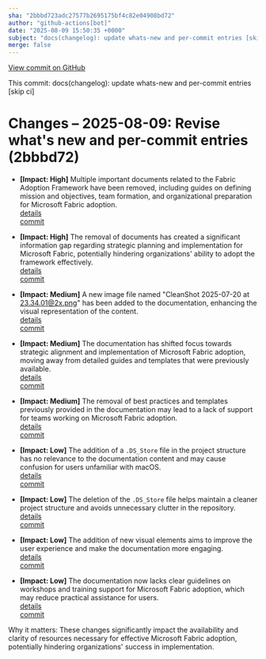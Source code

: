 ```yaml
---
sha: "2bbbd723adc27577b2695175bf4c82e04908bd72"
author: "github-actions[bot]"
date: "2025-08-09 15:50:35 +0000"
subject: "docs(changelog): update whats-new and per-commit entries [skip ci]"
merge: false
---
```


[View commit on GitHub](https://github.com/TheTrustedAdvisor/FabricAdoptionFramework/commit/2bbbd723adc27577b2695175bf4c82e04908bd72)

This commit: docs(changelog): update whats-new and per-commit entries [skip ci]

# Changes – 2025-08-09: Revise what's new and per-commit entries (2bbbd72)

- **[Impact: High]** Multiple important documents related to the Fabric Adoption Framework have been removed, including guides on defining mission and objectives, team formation, and organizational preparation for Microsoft Fabric adoption.  
   [details](/docs/about/changes/2025-07-20-1a084247ade55ad5ab8db4728082376b22d9906b.md)  
   [commit](https://github.com/TheTrustedAdvisor/FabricAdoptionFramework/commit/2bbbd723adc27577b2695175bf4c82e04908bd72)

- **[Impact: High]** The removal of documents has created a significant information gap regarding strategic planning and implementation for Microsoft Fabric, potentially hindering organizations' ability to adopt the framework effectively.  
   [details](/docs/about/changes/2025-07-20-3948fa7bc9ab671af8690e6527e831adebbec1dc.md)  
   [commit](https://github.com/TheTrustedAdvisor/FabricAdoptionFramework/commit/2bbbd723adc27577b2695175bf4c82e04908bd72)

- **[Impact: Medium]** A new image file named "CleanShot 2025-07-20 at 23.34.01@2x.png" has been added to the documentation, enhancing the visual representation of the content.  
   [details](/docs/about/changes/2025-07-20-2a933283b21f46564224ce6736473eb0908e8935.md)  
   [commit](https://github.com/TheTrustedAdvisor/FabricAdoptionFramework/commit/2bbbd723adc27577b2695175bf4c82e04908bd72)

- **[Impact: Medium]** The documentation has shifted focus towards strategic alignment and implementation of Microsoft Fabric adoption, moving away from detailed guides and templates that were previously available.  
   [details](/docs/about/changes/2025-07-20-515ccf515519e7ca70c93c460dbc92a4c0f0f13c.md)  
   [commit](https://github.com/TheTrustedAdvisor/FabricAdoptionFramework/commit/2bbbd723adc27577b2695175bf4c82e04908bd72)

- **[Impact: Medium]** The removal of best practices and templates previously provided in the documentation may lead to a lack of support for teams working on Microsoft Fabric adoption.  
   [details](/docs/about/changes/2025-07-20-99bbd7955c423e1670f1e1e9f3b50a9a79f6860f.md)  
   [commit](https://github.com/TheTrustedAdvisor/FabricAdoptionFramework/commit/2bbbd723adc27577b2695175bf4c82e04908bd72)

- **[Impact: Low]** The addition of a `.DS_Store` file in the project structure has no relevance to the documentation content and may cause confusion for users unfamiliar with macOS.  
   [details](/docs/about/changes/2025-07-20-4c00a7565b68830eb2752b72d106795d18c8fa9f.md)  
   [commit](https://github.com/TheTrustedAdvisor/FabricAdoptionFramework/commit/2bbbd723adc27577b2695175bf4c82e04908bd72)

- **[Impact: Low]** The deletion of the `.DS_Store` file helps maintain a cleaner project structure and avoids unnecessary clutter in the repository.  
   [details](/docs/about/changes/2025-07-20-4dec936fdb51eb08c978644a8ad5177963c5f0c4.md)  
   [commit](https://github.com/TheTrustedAdvisor/FabricAdoptionFramework/commit/2bbbd723adc27577b2695175bf4c82e04908bd72)

- **[Impact: Low]** The addition of new visual elements aims to improve the user experience and make the documentation more engaging.  
   [details](/docs/about/changes/2025-07-20-3a2e8c28bcae51d3232571d23607014db5eb87e4.md)  
   [commit](https://github.com/TheTrustedAdvisor/FabricAdoptionFramework/commit/2bbbd723adc27577b2695175bf4c82e04908bd72)

- **[Impact: Low]** The documentation now lacks clear guidelines on workshops and training support for Microsoft Fabric adoption, which may reduce practical assistance for users.  
   [details](/docs/about/changes/2025-07-20-5cf273af939618c00caf315d6d9d63571d69b8e6.md)  
   [commit](https://github.com/TheTrustedAdvisor/FabricAdoptionFramework/commit/2bbbd723adc27577b2695175bf4c82e04908bd72)

Why it matters: These changes significantly impact the availability and clarity of resources necessary for effective Microsoft Fabric adoption, potentially hindering organizations' success in implementation.
